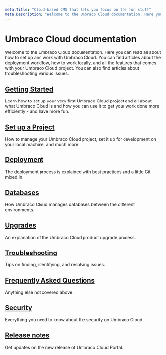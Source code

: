 ```yaml
---
meta.Title: "Cloud-based CMS that lets you focus on the fun stuff"
meta.Description: "Welcome to the Umbraco Cloud documentation. Here you can read all about how to set up and work with Umbraco Cloud. You can find articles about the deployment workflow, how to work locally, and all the features that comes with your Umbraco Cloud project. You can also find articles about troubleshooting various issues."
---
```


# Umbraco Cloud documentation

Welcome to the Umbraco Cloud documentation. Here you can read all about how to set up and work with Umbraco Cloud. You can find articles about the deployment workflow, how to work locally, and all the features that comes with your Umbraco Cloud project. You can also find articles about troubleshooting various issues.

## [Getting Started](getting-started/README.md)

Learn how to set up your very first Umbraco Cloud project and all about what Umbraco Cloud is and how you can use it to get your work done more efficiently - and have more fun.

## [Set up a Project](set-up/README.md)

How to manage your Umbraco Cloud project, set it up for development on your local machine, and much more.

## [Deployment](deployment/README.md)

The deployment process is explained with best practices and a little Git mixed in.

## [Databases](databases/README.md)

How Umbraco Cloud manages databases between the different environments.

## [Upgrades](upgrades/README.md)

An explanation of the Umbraco Cloud product upgrade process.

## [Troubleshooting](troubleshooting/README.md)

Tips on finding, identifying, and resolving issues.

## [Frequently Asked Questions](frequently-asked-questions/README.md)

Anything else not covered above.

## [Security](security.md)

Everything you need to know about the security on Umbraco Cloud.

## [Release notes](release-notes/README.md)

Get updates on the new release of Umbraco Cloud Portal.

